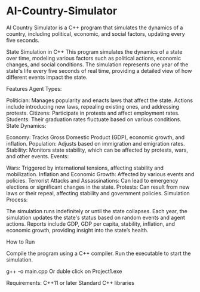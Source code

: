 # AI-Country-Simulator
AI Country Simulator is a C++ program that simulates the dynamics of a country, including political, economic, and social factors, updating every five seconds.

State Simulation in C++
This program simulates the dynamics of a state over time, modeling various factors such as political actions, economic changes, and social conditions. The simulation represents one year of the state's life every five seconds of real time, providing a detailed view of how different events impact the state.

Features
Agent Types:

Politician: Manages popularity and enacts laws that affect the state. Actions include introducing new laws, repealing existing ones, and addressing protests.
Citizens: Participate in protests and affect employment rates.
Students: Their graduation rates fluctuate based on various conditions.
State Dynamics:

Economy: Tracks Gross Domestic Product (GDP), economic growth, and inflation.
Population: Adjusts based on immigration and emigration rates.
Stability: Monitors state stability, which can be affected by protests, wars, and other events.
Events:

Wars: Triggered by international tensions, affecting stability and mobilization.
Inflation and Economic Growth: Affected by various events and policies.
Terrorist Attacks and Assassinations: Can lead to emergency elections or significant changes in the state.
Protests: Can result from new laws or their repeal, affecting stability and government policies.
Simulation Process:

The simulation runs indefinitely or until the state collapses. Each year, the simulation updates the state's status based on random events and agent actions.
Reports include GDP, GDP per capita, stability, inflation, and economic growth, providing insight into the state’s health.

How to Run

Compile the program using a C++ compiler.
Run the executable to start the simulation.

g++ -o main.cpp
Or duble click on Project1.exe


Requirements:
C++11 or later
Standard C++ libraries
